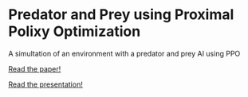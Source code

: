 # Predator and Prey using Proximal Polixy Optimization
 A simultation of an environment with a predator and prey AI using PPO
 
 [Read the paper!](https://github.com/mahi-pas/Predator-and-Prey-Simulation-Using-Proximal-Policy-Optimization/blob/main/Predator_and_Prey_Simulations_Using_Proximal_Policy_Optimization__PPO_.pdf)
 
 [Read the presentation!](https://docs.google.com/presentation/d/1YNVPBnVvKbdZe2UiYpq5ES-EUtiPOS10RSd3w2Ua73M/edit?usp=sharing)
 
